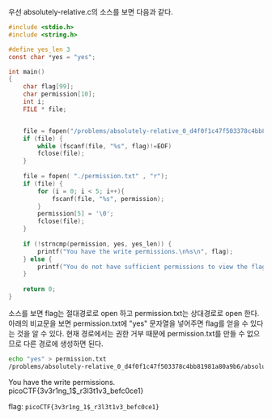 우선 absolutely-relative.c의 소스를 보면 다음과 같다.

``` c
#include <stdio.h>
#include <string.h>

#define yes_len 3
const char *yes = "yes";

int main()
{
    char flag[99];
    char permission[10];
    int i;
    FILE * file;


    file = fopen("/problems/absolutely-relative_0_d4f0f1c47f503378c4bb81981a80a9b6/flag.txt" , "r");
    if (file) {
    	while (fscanf(file, "%s", flag)!=EOF)
    	fclose(file);
    }   
	
    file = fopen( "./permission.txt" , "r");
    if (file) {
    	for (i = 0; i < 5; i++){
            fscanf(file, "%s", permission);
        }
        permission[5] = '\0';
        fclose(file);
    }
    
    if (!strncmp(permission, yes, yes_len)) {
        printf("You have the write permissions.\n%s\n", flag);
    } else {
        printf("You do not have sufficient permissions to view the flag.\n");
    }
    
    return 0;
}
```

소스를 보면 flag는 절대경로로 open 하고 permission.txt는 상대경로로 open 한다. 아래의 비교문을 보면 permission.txt에 "yes" 문자열을 넣어주면 flag를 얻을 수 있다는 것을 알 수 있다. 현재 경로에서는 권한 거부 때문에 permission.txt를 만들 수 없으므로 다른 경로에 생성하면 된다.

``` bash
echo "yes" > permission.txt                                                                      
/problems/absolutely-relative_0_d4f0f1c47f503378c4bb81981a80a9b6/absolutely-relative
```

You have the write permissions.  
picoCTF{3v3r1ng_1$_r3l3t1v3_befc0ce1}  
  
flag: `picoCTF{3v3r1ng_1$_r3l3t1v3_befc0ce1}`
